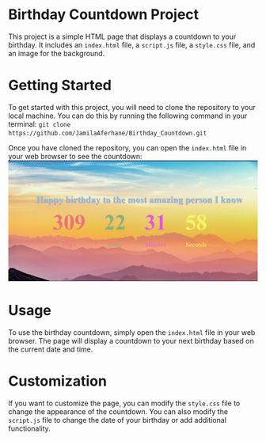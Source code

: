 # Birthday Countdown Project
This project is a simple HTML page that displays a countdown to your birthday. It includes an `index.html` file, a `script.js` file, a `style.css` file, and an image for the background.

# Getting Started
To get started with this project, you will need to clone the repository to your local machine. You can do this by running the following command in your terminal:
`git clone https://github.com/JamilaAferhane/Birthday_Countdown.git`

Once you have cloned the repository, you can open the `index.html` file in your web browser to see the countdown:
![Alt Text](Page_Image.png)


# Usage
To use the birthday countdown, simply open the `index.html` file in your web browser. The page will display a countdown to your next birthday based on the current date and time.

# Customization
If you want to customize the page, you can modify the `style.css` file to change the appearance of the countdown. You can also modify the `script.js` file to change the date of your birthday or add additional functionality.
